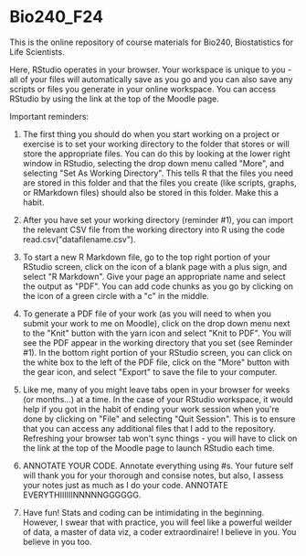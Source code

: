# Bio240_F24

This is the online repository of course materials for Bio240, Biostatistics for Life Scientists.

Here, RStudio operates in your browser.  Your workspace is unique to you - all of your files will automatically save as you go and you can also save any scripts or files you generate in your online workspace.  You can access RStudio by using the link at the top of the Moodle page.

Important reminders:

1) The first thing you should do when you start working on a project or exercise is to set your working directory to the folder that stores or will store the appropriate files. You can do this by looking at the lower right window in RStudio, selecting the drop down menu called "More", and selecting "Set As Working Directory". This tells R that the files you need are stored in this folder and that the files you create (like scripts, graphs, or RMarkdown files) should also be stored in this folder. Make this a habit.

2) After you have set your working directory (reminder #1), you can import the relevant CSV file from the working directory into R using the code read.csv("datafilename.csv").

3) To start a new R Markdown file, go to the top right portion of your RStudio screen, click on the icon of a blank page with a plus sign, and select "R Markdown". Give your page an appropriate name and select the output as "PDF". You can add code chunks as you go by clicking on the icon of a green circle with a "c" in the middle. 

4) To generate a PDF file of your work (as you will need to when you submit your work to me on Moodle), click on the drop down menu next to the "Knit" button with the yarn icon and select "Knit to PDF".  You will see the PDF appear in the working directory that you set (see Reminder #1). In the bottom right portion of your RStudio screen, you can click on the white box to the left of the PDF file, click on the "More" button with the gear icon, and select "Export" to save the file to your computer. 

5) Like me, many of you might leave tabs open in your browser for weeks (or months...) at a time.  In the case of your RStudio workspace, it would help if you got in the habit of ending your work session when you're done by clicking on "File" and selecting "Quit Session".  This is to ensure that you can access any additional files that I add to the repository.  Refreshing your browser tab won't sync things - you will have to click on the link at the top of the Moodle page to launch RStudio each time.

6) ANNOTATE YOUR CODE. Annotate everything using #s. Your future self will thank you for your thorough and consise notes, but also, I assess your notes just as much as I do your code. ANNOTATE EVERYTHIIIIIINNNNNGGGGGG.

7) Have fun! Stats and coding can be intimidating in the beginning. However, I swear that with practice, you will feel like a powerful weilder of data, a master of data viz, a coder extraordinaire! I believe in you. You believe in you too.

